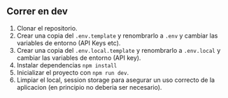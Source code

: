 ## Correr en dev

1. Clonar el repositorio.
2. Crear una copia del ```.env.template``` y renombrarlo a ```.env``` y cambiar las variables de entorno (API Keys etc).
3.  Crear una copia del ```.env.local.template``` y renombrarlo a ```.env.local``` y cambiar las variables de entorno (API key).
3. Instalar dependencias ```npm install```
4. Inicializar el proyecto con ```npm run dev```.
5. Limpiar el local, session storage para asegurar un uso correcto de la aplicacion (en principio no deberia ser necesario).
